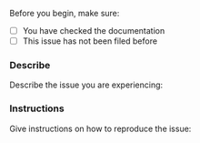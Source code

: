 Before you begin, make sure:

- [ ] You have checked the documentation
- [ ] This issue has not been filed before

### Describe

Describe the issue you are experiencing:

### Instructions

Give instructions on how to reproduce the issue:

